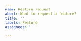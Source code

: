 ```yaml
---
name: Feature request
about: Want to request a feature?
title: ''
labels: Feature
assignees: ''

---
```


<!-- Please note, feature requests that are submitted as GitHub issues here are rarely implemented. -->
<!-- If you'd like to see something in Forge, you should be ready to implement it as a PR. -->
<!-- If you're not sure, open a Draft PR or discuss it in the Discord server. -->
<!-- Discord: https://discord.gg/UvedJ9m -->
